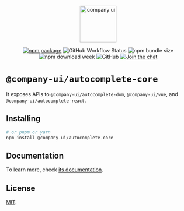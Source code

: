 <p align="center">
  <a href="https://company-ui.github.io/company-ui/" target="_blank" rel="noopener noreferrer">
    <img height="100" src="https://company-ui.github.io/company-ui/full-logo.png" alt="company ui">
  </a>
</p>
<p align="center">
  <a href="https://npmjs.com/package/@company-ui/autocomplete-core"><img src="https://badgen.net/npm/v/@company-ui/autocomplete-core" alt="npm package"></a>
  <img alt="GitHub Workflow Status" src="https://img.shields.io/github/actions/workflow/status/company-ui/company-ui/deploy.yml?branch=main">
  <img alt="npm bundle size" src="https://img.shields.io/bundlephobia/minzip/@company-ui/autocomplete-core">
  <img alt="npm download week" src="https://img.shields.io/npm/dw/@company-ui/autocomplete-core">
  <img alt="GitHub" src="https://img.shields.io/github/license/company-ui/company-ui">
  <a href="https://discord.gg/RsKkwNYp"><img src="https://img.shields.io/discord/1143015541175496777" alt="Join the chat"></a>
</p>

# `@company-ui/autocomplete-core`

It exposes APIs to `@company-ui/autocomplete-dom`, `@company-ui/vue`, and `@company-ui/autocomplete-react`.

## Installing

```bash
# or pnpm or yarn
npm install @company-ui/autocomplete-core
```

## Documentation

To learn more, check [its documentation](https://company-ui.github.io/company-ui/).

## License

[MIT](LICENSE).
